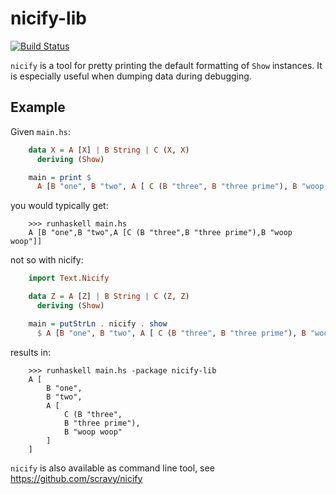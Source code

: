 nicify-lib
==========

[![Build Status](https://travis-ci.org/scravy/nicify.svg?branch=master)](https://travis-ci.org/scravy/nicify)

`nicify` is a tool for pretty printing the default formatting of `Show` instances.
It is especially useful when dumping data during debugging.

Example
-------

Given `main.hs`:

```haskell
    data X = A [X] | B String | C (X, X)
      deriving (Show)

    main = print $
      A [B "one", B "two", A [ C (B "three", B "three prime"), B "woop woop" ]]
```

you would typically get:

```
    >>> runhaskell main.hs 
    A [B "one",B "two",A [C (B "three",B "three prime"),B "woop woop"]]
```

not so with nicify:

```haskell
    import Text.Nicify

    data Z = A [Z] | B String | C (Z, Z)
      deriving (Show)

    main = putStrLn . nicify . show
      $ A [B "one", B "two", A [ C (B "three", B "three prime"), B "woop woop" ]]
```

results in:

```
    >>> runhaskell main.hs -package nicify-lib
    A [
        B "one",
        B "two",
        A [
            C (B "three",
            B "three prime"),
            B "woop woop"
        ]
    ]
```

`nicify` is also available as command line tool, see
https://github.com/scravy/nicify
